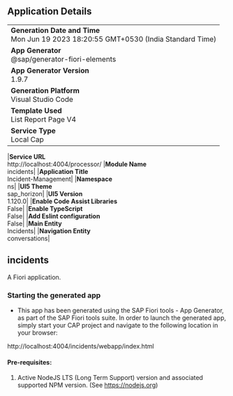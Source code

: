 ## Application Details

|                                                                                         |
| --------------------------------------------------------------------------------------- |
| **Generation Date and Time**<br>Mon Jun 19 2023 18:20:55 GMT+0530 (India Standard Time) |
| **App Generator**<br>@sap/generator-fiori-elements                                      |
| **App Generator Version**<br>1.9.7                                                      |
| **Generation Platform**<br>Visual Studio Code                                           |
| **Template Used**<br>List Report Page V4                                                |
| **Service Type**<br>Local Cap                                                           |

|**Service URL**<br>http://localhost:4004/processor/
|**Module Name**<br>incidents|
|**Application Title**<br>Incident-Management|
|**Namespace**<br>ns|
|**UI5 Theme**<br>sap_horizon|
|**UI5 Version**<br>1.120.0|
|**Enable Code Assist Libraries**<br>False|
|**Enable TypeScript**<br>False|
|**Add Eslint configuration**<br>False|
|**Main Entity**<br>Incidents|
|**Navigation Entity**<br>conversations|

## incidents

A Fiori application.

### Starting the generated app

- This app has been generated using the SAP Fiori tools - App Generator, as part of the SAP Fiori tools suite. In order to launch the generated app, simply start your CAP project and navigate to the following location in your browser:

http://localhost:4004/incidents/webapp/index.html

#### Pre-requisites:

1. Active NodeJS LTS (Long Term Support) version and associated supported NPM version. (See https://nodejs.org)
